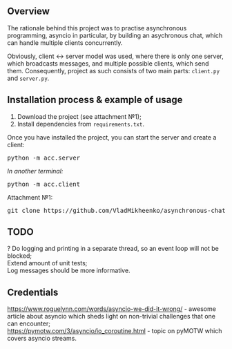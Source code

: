 ## Overview
The rationale behind this project was to practise asynchronous programming, asyncio in particular, by building an asychronous chat, which can handle multiple clients concurrently. 

Obviously, client <-> server model was used, where there is only one server, which broadcasts messages, and multiple possible clients, which send them. Consequently, project as such consists of two main parts: ```client.py``` and ```server.py```.

## Installation process & example of usage
1) Download the project (see attachment №1);
2) Install dependencies from ```requirements.txt```.

Once you have installed the project, you can start the server and create a client:
<pre>
python -m acc.server
</pre>
*In another terminal:*
<pre>
python -m acc.client
</pre>

Attachment №1:
<pre>git clone https://github.com/VladMikheenko/asynchronous-chat.git</pre>

## TODO
? Do logging and printing in a separate thread, so an event loop will not be blocked;<br>
Extend amount of unit tests;<br>
Log messages should be more informative.

## Credentials
https://www.roguelynn.com/words/asyncio-we-did-it-wrong/ - awesome article about asyncio which sheds light on non-trivial challenges that one can encounter;<br>
https://pymotw.com/3/asyncio/io_coroutine.html - topic on pyMOTW which covers asyncio streams.
